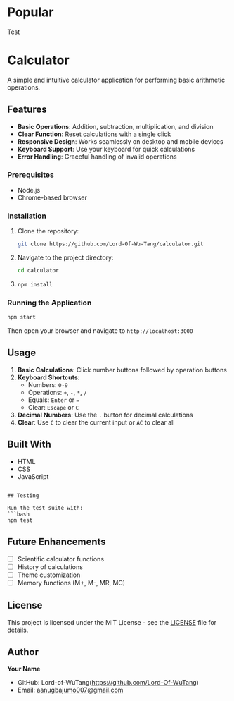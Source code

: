 # Popular
Test

# Calculator

A simple and intuitive calculator application for performing basic arithmetic operations.

## Features

- **Basic Operations**: Addition, subtraction, multiplication, and division
- **Clear Function**: Reset calculations with a single click
- **Responsive Design**: Works seamlessly on desktop and mobile devices
- **Keyboard Support**: Use your keyboard for quick calculations
- **Error Handling**: Graceful handling of invalid operations

### Prerequisites

- Node.js
- Chrome-based browser

### Installation

1. Clone the repository:
   ```bash
   git clone https://github.com/Lord-Of-Wu-Tang/calculator.git
   ```

2. Navigate to the project directory:
   ```bash
   cd calculator
   ```

3. 
   ```bash
   npm install
   ```

### Running the Application

```bash
npm start
```

Then open your browser and navigate to `http://localhost:3000`

## Usage

1. **Basic Calculations**: Click number buttons followed by operation buttons
2. **Keyboard Shortcuts**:
   - Numbers: `0-9`
   - Operations: `+`, `-`, `*`, `/`
   - Equals: `Enter` or `=`
   - Clear: `Escape` or `C`
3. **Decimal Numbers**: Use the `.` button for decimal calculations
4. **Clear**: Use `C` to clear the current input or `AC` to clear all

## Built With

- HTML
- CSS
- JavaScript

```

## Testing

Run the test suite with:
```bash
npm test
```

## Future Enhancements

- [ ] Scientific calculator functions
- [ ] History of calculations
- [ ] Theme customization
- [ ] Memory functions (M+, M-, MR, MC)

## License

This project is licensed under the MIT License - see the [LICENSE](LICENSE) file for details.

## Author

**Your Name**
- GitHub: Lord-of-WuTang(https://github.com/Lord-Of-WuTang)
- Email: aanugbajumo007@gmail.com
